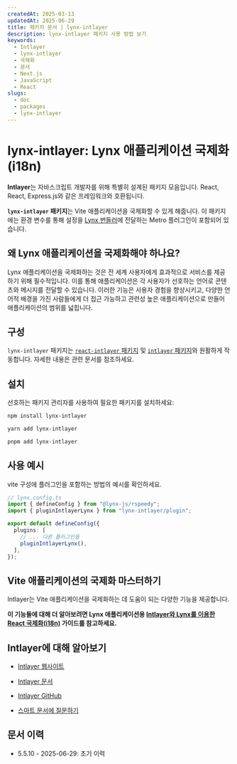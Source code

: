 ```yaml
---
createdAt: 2025-03-13
updatedAt: 2025-06-29
title: 패키지 문서 | lynx-intlayer
description: lynx-intlayer 패키지 사용 방법 보기
keywords:
  - Intlayer
  - lynx-intlayer
  - 국제화
  - 문서
  - Next.js
  - JavaScript
  - React
slugs:
  - doc
  - packages
  - lynx-intlayer
---
```


# lynx-intlayer: Lynx 애플리케이션 국제화(i18n)

**Intlayer**는 자바스크립트 개발자를 위해 특별히 설계된 패키지 모음입니다. React, React, Express.js와 같은 프레임워크와 호환됩니다.

**`lynx-intlayer` 패키지**는 Vite 애플리케이션을 국제화할 수 있게 해줍니다. 이 패키지에는 환경 변수를 통해 설정을 [Lynx 번들러](https://lynxjs.org/index.html)에 전달하는 Metro 플러그인이 포함되어 있습니다.

## 왜 Lynx 애플리케이션을 국제화해야 하나요?

Lynx 애플리케이션을 국제화하는 것은 전 세계 사용자에게 효과적으로 서비스를 제공하기 위해 필수적입니다. 이를 통해 애플리케이션은 각 사용자가 선호하는 언어로 콘텐츠와 메시지를 전달할 수 있습니다. 이러한 기능은 사용자 경험을 향상시키고, 다양한 언어적 배경을 가진 사람들에게 더 접근 가능하고 관련성 높은 애플리케이션으로 만들어 애플리케이션의 범위를 넓힙니다.

## 구성

`lynx-intlayer` 패키지는 [`react-intlayer` 패키지](https://github.com/aymericzip/intlayer/blob/main/docs/docs/ko/packages/react-intlayer/index.md) 및 [`intlayer` 패키지](https://github.com/aymericzip/intlayer/blob/main/docs/docs/ko/packages/intlayer/index.md)와 원활하게 작동합니다. 자세한 내용은 관련 문서를 참조하세요.

## 설치

선호하는 패키지 관리자를 사용하여 필요한 패키지를 설치하세요:

```bash packageManager="npm"
npm install lynx-intlayer
```

```bash packageManager="yarn"
yarn add lynx-intlayer
```

```bash packageManager="pnpm"
pnpm add lynx-intlayer
```

## 사용 예시

vite 구성에 플러그인을 포함하는 방법의 예시를 확인하세요.

```ts
// lynx.config.ts
import { defineConfig } from "@lynx-js/rspeedy";
import { pluginIntlayerLynx } from "lynx-intlayer/plugin";

export default defineConfig({
  plugins: [
    // ... 다른 플러그인들
    pluginIntlayerLynx(),
  ],
});
```

## Vite 애플리케이션의 국제화 마스터하기

Intlayer는 Vite 애플리케이션을 국제화하는 데 도움이 되는 다양한 기능을 제공합니다.

**이 기능들에 대해 더 알아보려면 Lynx 애플리케이션용 [Intlayer와 Lynx를 이용한 React 국제화(i18n)](https://github.com/aymericzip/intlayer/blob/main/docs/docs/ko/intlayer_with_lynx+react.md) 가이드를 참고하세요.**

## Intlayer에 대해 알아보기

- [Intlayer 웹사이트](https://intlayer.org)
- [Intlayer 문서](https://intlayer.org/doc)
- [Intlayer GitHub](https://github.com/aymericzip/intlayer)

- [스마트 문서에 질문하기](https://intlayer.org/doc/chat)

## 문서 이력

- 5.5.10 - 2025-06-29: 초기 이력
